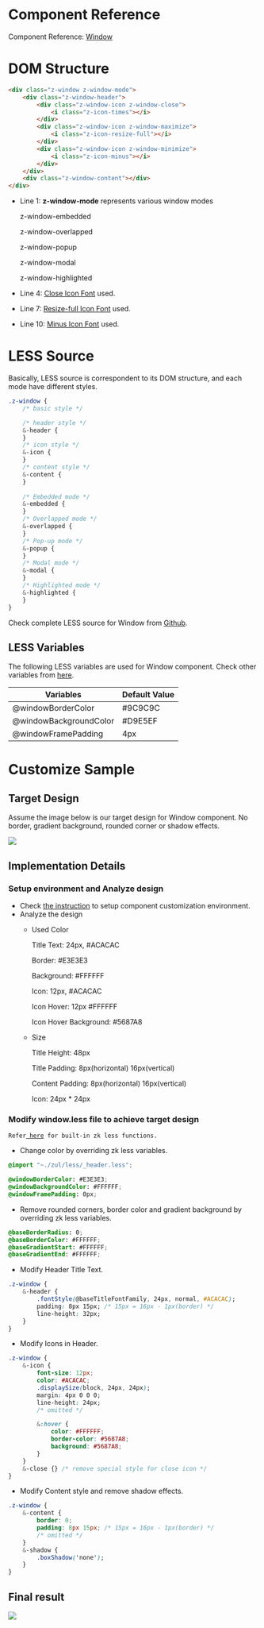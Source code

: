 # Component Reference

Component Reference: [ Window]({{site.baseurl}}/zk_component_ref/window)

# DOM Structure

```html
<div class="z-window z-window-mode">
    <div class="z-window-header">
        <div class="z-window-icon z-window-close">
            <i class="z-icon-times"></i>
        </div>
        <div class="z-window-icon z-window-maximize">
            <i class="z-icon-resize-full"></i>
        </div>
        <div class="z-window-icon z-window-minimize">
            <i class="z-icon-minus"></i>
        </div>
    </div>
    <div class="z-window-content"></div>
</div>
```

- Line 1: **z-window-mode** represents various window modes
    
  z-window-embedded

  z-window-overlapped

  z-window-popup

  z-window-modal

  z-window-highlighted
- Line 4: [Close Icon Font](http://fortawesome.github.io/Font-Awesome/icon/times/) used.
- Line 7: [Resize-full Icon Font](http://fortawesome.github.io/Font-Awesome/icon/resize-full/)
  used.
- Line 10: [Minus Icon Font](http://fortawesome.github.io/Font-Awesome/icon/minus/) used.

# LESS Source

Basically, LESS source is correspondent to its DOM structure, and each
mode have different styles.

```css
.z-window {
    /* basic style */

    /* header style */
    &-header {
    }
    /* icon style */
    &-icon {
    }
    /* content style */
    &-content {
    }
    
    /* Embedded mode */
    &-embedded {
    }
    /* Overlapped mode */
    &-overlapped {
    }
    /* Pop-up mode */
    &-popup {
    }
    /* Modal mode */
    &-modal {
    }
    /* Highlighted mode */
    &-highlighted {
    }
}
```

Check complete LESS source for Window from
[Github](http://github.com/zkoss/zk/blob/master/zul/src/archive/web/js/zul/wnd/less/window.less).

## LESS Variables

The following LESS variables are used for Window component. Check other
variables from [ here](/zk_style_customization_guide/zk_less_variables).

| Variables              | Default Value |
|------------------------|---------------|
| @windowBorderColor     | \#9C9C9C      |
| @windowBackgroundColor | \#D9E5EF      |
| @windowFramePadding    | 4px           |

# Customize Sample

## Target Design

Assume the image below is our target design for Window component. No
border, gradient background, rounded corner or shadow effects.

![](images/styleguide-window-design.png)

## Implementation Details

### Setup environment and Analyze design

- Check [ the instruction](/zk_style_customization_guide/customize_component)
  to setup component customization environment.
- Analyze the design
  - Used Color
      
    Title Text: 24px, \#ACACAC

    Border: \#E3E3E3

    Background: \#FFFFFF

    Icon: 12px, \#ACACAC

    Icon Hover: 12px \#FFFFFF

    Icon Hover Background: \#5687A8
  - Size
      
    Title Height: 48px

    Title Padding: 8px(horizontal) 16px(vertical)

    Content Padding: 8px(horizontal) 16px(vertical)

    Icon: 24px \* 24px

### Modify window.less file to achieve target design

`Refer`[` here`](/zk_style_customization_guide/zk_less_functions)` for built-in zk less functions.`

- Change color by overriding zk less variables.

```css
@import "~./zul/less/_header.less";

@windowBorderColor: #E3E3E3;
@windowBackgroundColor: #FFFFFF;
@windowFramePadding: 0px;
```

- Remove rounded corners, border color and gradient background by
  overriding zk less variables.

```css
@baseBorderRadius: 0;
@baseBorderColor: #FFFFFF;
@baseGradientStart: #FFFFFF;
@baseGradientEnd: #FFFFFF;
```

- Modify Header Title Text.

```css
.z-window {
    &-header {
        .fontStyle(@baseTitleFontFamily, 24px, normal, #ACACAC);
        padding: 8px 15px; /* 15px = 16px - 1px(border) */
        line-height: 32px;
    }
}
```

- Modify Icons in Header.

```css
.z-window {
    &-icon {
        font-size: 12px;
        color: #ACACAC;
        .displaySize(block, 24px, 24px);
        margin: 4px 0 0 0;
        line-height: 24px;
        /* omitted */

        &:hover {
            color: #FFFFFF;
            border-color: #5687A8;
            background: #5687A8;
        }
    }
    &-close {} /* remove special style for close icon */
}
```

- Modify Content style and remove shadow effects.

```css
.z-window {
    &-content {
        border: 0;
        padding: 8px 15px; /* 15px = 16px - 1px(border) */
        /* omitted */
    }
    &-shadow {
        .boxShadow('none');
    }
}
```

## Final result

![](images/styleguide-window.png)


